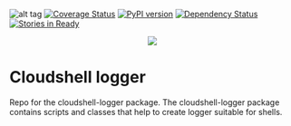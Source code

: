 ![alt tag](https://travis-ci.org/QualiSystems/cloudshell-logger.svg?branch=dev)
[![Coverage Status](https://coveralls.io/repos/github/QualiSystems/cloudshell-logger/badge.svg?branch=dev)](https://coveralls.io/github/QualiSystems/cloudshell-logger?branch=dev)
[![PyPI version](https://badge.fury.io/py/cloudshell-logger.svg)](https://badge.fury.io/py/cloudshell-logger)
[![Dependency Status](https://dependencyci.com/github/QualiSystems/cloudshell-logger/badge)](https://dependencyci.com/github/QualiSystems/cloudshell-logger)
[![Stories in Ready](https://badge.waffle.io/QualiSystems/cloudshell-logger.svg?label=ready&title=Ready)](http://waffle.io/QualiSystems/cloudshell-logger)

<p align="center">
<img src="https://github.com/QualiSystems/devguide_source/raw/master/logo.png"></img>
</p>

# Cloudshell logger

Repo for the cloudshell-logger package. The cloudshell-logger package contains scripts and classes that help to create logger suitable for shells. 
